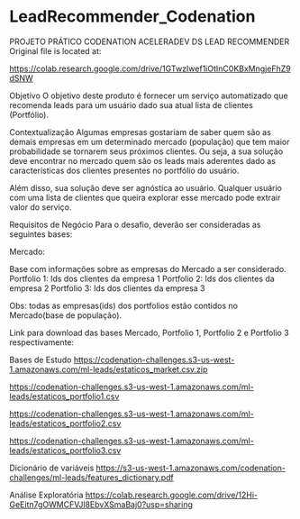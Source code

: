 # LeadRecommender_Codenation
PROJETO PRÁTICO CODENATION ACELERADEV DS
LEAD RECOMMENDER
Original file is located at:

https://colab.research.google.com/drive/1GTwzIwef1iOtInC0KBxMngjeFhZ9dSNW

Objetivo
O objetivo deste produto é fornecer um serviço automatizado que recomenda leads para um usuário dado sua atual lista de clientes (Portfólio).

Contextualização
Algumas empresas gostariam de saber quem são as demais empresas em um determinado mercado (população) que tem maior probabilidade se tornarem seus próximos clientes. Ou seja, a sua solução deve encontrar no mercado quem são os leads mais aderentes dado as características dos clientes presentes no portfólio do usuário.

Além disso, sua solução deve ser agnóstica ao usuário. Qualquer usuário com uma lista de clientes que queira explorar esse mercado pode extrair valor do serviço.

Requisitos de Negócio
Para o desafio, deverão ser consideradas as seguintes bases:

Mercado:

Base com informações sobre as empresas do Mercado a ser considerado. Portfolio 1: Ids dos clientes da empresa 1 Portfolio 2: Ids dos clientes da empresa 2 Portfolio 3: Ids dos clientes da empresa 3

Obs: todas as empresas(ids) dos portfolios estão contidos no Mercado(base de população).

Link para download das bases Mercado, Portfolio 1, Portfolio 2 e Portfolio 3 respectivamente:

Bases de Estudo
https://codenation-challenges.s3-us-west-1.amazonaws.com/ml-leads/estaticos_market.csv.zip

https://codenation-challenges.s3-us-west-1.amazonaws.com/ml-leads/estaticos_portfolio1.csv

https://codenation-challenges.s3-us-west-1.amazonaws.com/ml-leads/estaticos_portfolio2.csv

https://codenation-challenges.s3-us-west-1.amazonaws.com/ml-leads/estaticos_portfolio3.csv

Dicionário de variáveis
https://s3-us-west-1.amazonaws.com/codenation-challenges/ml-leads/features_dictionary.pdf

Análise Exploratória
https://colab.research.google.com/drive/12Hi-GeEitn7gOWMCFVJl8EbvXSmaBaj0?usp=sharing

